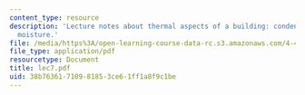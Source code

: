 ```yaml
---
content_type: resource
description: 'Lecture notes about thermal aspects of a building: condensation and
  moisture.'
file: /media/https%3A/open-learning-course-data-rc.s3.amazonaws.com/4-401-introduction-to-building-technology-spring-2006/38b76361710981853ce61ff1a8f9c1be_lec7.pdf
file_type: application/pdf
resourcetype: Document
title: lec7.pdf
uid: 38b76361-7109-8185-3ce6-1ff1a8f9c1be
---
```

